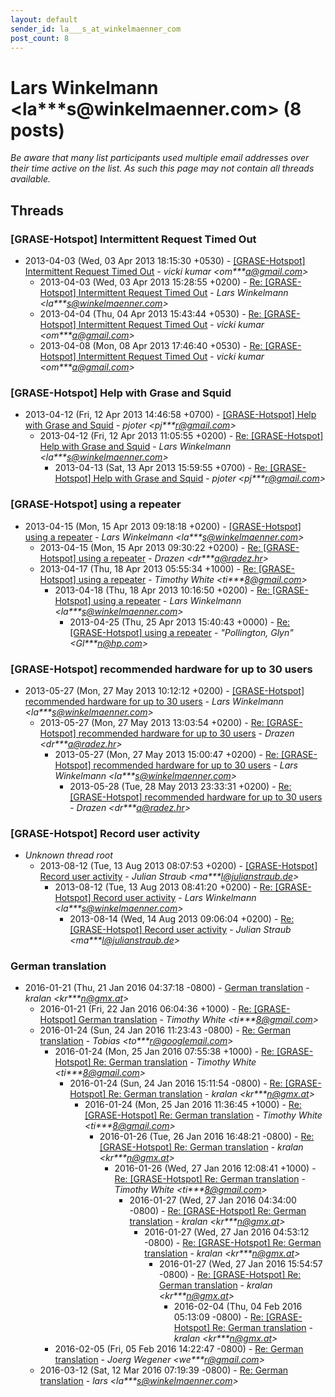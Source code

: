 ```yaml
---
layout: default
sender_id: la___s_at_winkelmaenner_com
post_count: 8
---
```


# Lars Winkelmann <la***s<span>@</span>winkelmaenner.com> (8 posts)

_Be aware that many list participants used multiple email addresses over their time active on the list. As such this page may not contain all threads available._

## Threads

### [GRASE-Hotspot] Intermittent Request Timed Out
+ 2013-04-03 (Wed, 03 Apr 2013 18:15:30 +0530) - [[GRASE-Hotspot] Intermittent Request Timed Out](/archive/2013/04/2adad3da73b5bfac56add0fc9b1578f0159bb0784f83f17cc730947eeac97d11) - _vicki kumar \<om***a@gmail.com\>_
  + 2013-04-03 (Wed, 03 Apr 2013 15:28:55 +0200) - [Re: [GRASE-Hotspot] Intermittent Request Timed Out](/archive/2013/04/43e73c09b94a344e7d57b168b9985530a2ad13eb8643a1c5477a61706be40c90) - _Lars Winkelmann \<la***s@winkelmaenner.com\>_
  + 2013-04-04 (Thu, 04 Apr 2013 15:43:44 +0530) - [Re: [GRASE-Hotspot] Intermittent Request Timed Out](/archive/2013/04/542ba0796bc817c608cfa6308bdf6ee0f94bd4962cbf5135b4c8b1a37e709f73) - _vicki kumar \<om***a@gmail.com\>_
  + 2013-04-08 (Mon, 08 Apr 2013 17:46:40 +0530) - [Re: [GRASE-Hotspot] Intermittent Request Timed Out](/archive/2013/04/53bcb41d7eeb9f3847ecf13dbc9a7bb5a22e933f24c98a746adbcf1da171d546) - _vicki kumar \<om***a@gmail.com\>_

### [GRASE-Hotspot] Help with Grase and Squid
+ 2013-04-12 (Fri, 12 Apr 2013 14:46:58 +0700) - [[GRASE-Hotspot] Help with Grase and Squid](/archive/2013/04/7cbc900a91746526630210b31ee0bf2fe40bb12e2740e650f9b768ee7e714266) - _pjoter \<pj***r@gmail.com\>_
  + 2013-04-12 (Fri, 12 Apr 2013 11:05:55 +0200) - [Re: [GRASE-Hotspot] Help with Grase and Squid](/archive/2013/04/8c479b3c0aff056e86e640d02811a1ad82e744e821c6a8b48589235559d49fdd) - _Lars Winkelmann \<la***s@winkelmaenner.com\>_
    + 2013-04-13 (Sat, 13 Apr 2013 15:59:55 +0700) - [Re: [GRASE-Hotspot] Help with Grase and Squid](/archive/2013/04/306c5af8b4d8c1593600cb19d4133c36ef3fc593adbb8f5fbcd0643e023a0e73) - _pjoter \<pj***r@gmail.com\>_

### [GRASE-Hotspot] using a repeater
+ 2013-04-15 (Mon, 15 Apr 2013 09:18:18 +0200) - [[GRASE-Hotspot] using a repeater](/archive/2013/04/184727e550744825202403c1c4b8620cce39e0f27e760493579d9f2d967ec5b7) - _Lars Winkelmann \<la***s@winkelmaenner.com\>_
  + 2013-04-15 (Mon, 15 Apr 2013 09:30:22 +0200) - [Re: [GRASE-Hotspot] using a repeater](/archive/2013/04/63ee6001bebb8b7ccf27bedde1a03b7ec02590434a3acaae11ab25e2c0ed4ac2) - _Drazen \<dr***a@radez.hr\>_
  + 2013-04-17 (Thu, 18 Apr 2013 05:55:34 +1000) - [Re: [GRASE-Hotspot] using a repeater](/archive/2013/04/e6ea03443e53c003a767c4f8141bd7d7510714be419764fe772b01db7fd8e612) - _Timothy White \<ti***8@gmail.com\>_
    + 2013-04-18 (Thu, 18 Apr 2013 10:16:50 +0200) - [Re: [GRASE-Hotspot] using a repeater](/archive/2013/04/e01b8587560e7398c43f892ae176972ff4e94ee398a645a63e478b4b7a89a4fc) - _Lars Winkelmann \<la***s@winkelmaenner.com\>_
      + 2013-04-25 (Thu, 25 Apr 2013 15:40:43 +0000) - [Re: [GRASE-Hotspot] using a repeater](/archive/2013/04/a02fc3e93669a53d86a11f27515dd21909f8154bdaea8f17c691f336d809d9c8) - _"Pollington, Glyn" \<Gl***n@hp.com\>_

### [GRASE-Hotspot] recommended hardware for up to 30 users
+ 2013-05-27 (Mon, 27 May 2013 10:12:12 +0200) - [[GRASE-Hotspot] recommended hardware for up to 30 users](/archive/2013/05/1327fde664241b4ab5c75ceedc822b962967ff7a9702a68e1fbe15a025b0554c) - _Lars Winkelmann \<la***s@winkelmaenner.com\>_
  + 2013-05-27 (Mon, 27 May 2013 13:03:54 +0200) - [Re: [GRASE-Hotspot] recommended hardware for up to 30 users](/archive/2013/05/da4bf32bcf591be521ed0039c53c4a7310dcf5d0c10fa6ebc10a3e248c5456fa) - _Drazen \<dr***a@radez.hr\>_
    + 2013-05-27 (Mon, 27 May 2013 15:00:47 +0200) - [Re: [GRASE-Hotspot] recommended hardware for up to 30 users](/archive/2013/05/789cdfc8acd3d480d201b8cd4e4734169a52db4ae353ab11ca9e42771227f9db) - _Lars Winkelmann \<la***s@winkelmaenner.com\>_
      + 2013-05-28 (Tue, 28 May 2013 23:33:31 +0200) - [Re: [GRASE-Hotspot] recommended hardware for up to 30 users](/archive/2013/05/2a33248f066fe1db61bb2813f1eabd441e138e7f74f92e7cb718f842445fef2f) - _Drazen \<dr***a@radez.hr\>_

### [GRASE-Hotspot] Record user activity
+ _Unknown thread root_
  + 2013-08-12 (Tue, 13 Aug 2013 08:07:53 +0200) - [[GRASE-Hotspot] Record user activity](/archive/2013/08/5931fd78c24c8254d1305862f4e218d38d576f2bb972188600e30bc8fa670bcb) - _Julian Straub \<ma***l@julianstraub.de\>_
    + 2013-08-12 (Tue, 13 Aug 2013 08:41:20 +0200) - [Re: [GRASE-Hotspot] Record user activity](/archive/2013/08/62fda58bd0cdb0d8c1799a9cc174372e35fc2725c18b0316cd252c584fee3484) - _Lars Winkelmann \<la***s@winkelmaenner.com\>_
      + 2013-08-14 (Wed, 14 Aug 2013 09:06:04 +0200) - [Re: [GRASE-Hotspot] Record user activity](/archive/2013/08/028a34b44cf081c526f95dcbb5c35925843b7797d2c7a3b6b3ca196c387c3cc2) - _Julian Straub \<ma***l@julianstraub.de\>_

### German translation
+ 2016-01-21 (Thu, 21 Jan 2016 04:37:18 -0800) - [German translation](/archive/2016/01/8d676162a55a65821346b80c91829e92835b2e1a6d6062f8ce2784df85aa0eb2) - _kralan \<kr***n@gmx.at\>_
  + 2016-01-21 (Fri, 22 Jan 2016 06:04:36 +1000) - [Re: [GRASE-Hotspot] German translation](/archive/2016/01/ad3eaaa5e70d6175deb695b2129f3094fcd4a463cafdc8388a2df1e12acc4ac5) - _Timothy White \<ti***8@gmail.com\>_
  + 2016-01-24 (Sun, 24 Jan 2016 11:23:43 -0800) - [Re: German translation](/archive/2016/01/c512cf1f61bf9778b2d5c8bba225ab79930ce47995814259e1d1f43941702129) - _Tobias \<to***r@googlemail.com\>_
    + 2016-01-24 (Mon, 25 Jan 2016 07:55:38 +1000) - [Re: [GRASE-Hotspot] Re: German translation](/archive/2016/01/a59679cbb7686a92a3c738b676a10239e6a2c3984954db504df118742932386d) - _Timothy White \<ti***8@gmail.com\>_
      + 2016-01-24 (Sun, 24 Jan 2016 15:11:54 -0800) - [Re: [GRASE-Hotspot] Re: German translation](/archive/2016/01/95917fe1933dc47362685b22d3ad2e26ee92bfcfc86d995e1bf30e9ffc590473) - _kralan \<kr***n@gmx.at\>_
        + 2016-01-24 (Mon, 25 Jan 2016 11:36:45 +1000) - [Re: [GRASE-Hotspot] Re: German translation](/archive/2016/01/4649a22ebff300bfaa42b496eb844d6bf61e6418ec1fd3032fbeb0e07bfd6e19) - _Timothy White \<ti***8@gmail.com\>_
          + 2016-01-26 (Tue, 26 Jan 2016 16:48:21 -0800) - [Re: [GRASE-Hotspot] Re: German translation](/archive/2016/01/1dded533f2f8d8572c22c7b6483aa08f5fc2b6afcff207512941a20daf54678c) - _kralan \<kr***n@gmx.at\>_
            + 2016-01-26 (Wed, 27 Jan 2016 12:08:41 +1000) - [Re: [GRASE-Hotspot] Re: German translation](/archive/2016/01/c93ceac94c30dea255d5671a62ddd5a62d2ec68f3c73f23255ef6229f053fe6c) - _Timothy White \<ti***8@gmail.com\>_
              + 2016-01-27 (Wed, 27 Jan 2016 04:34:00 -0800) - [Re: [GRASE-Hotspot] Re: German translation](/archive/2016/01/261be3a0119363c3ba767ecc9093a46f663ebf143d20c7c3723adee0d9f5956a) - _kralan \<kr***n@gmx.at\>_
                + 2016-01-27 (Wed, 27 Jan 2016 04:53:12 -0800) - [Re: [GRASE-Hotspot] Re: German translation](/archive/2016/01/caa3f3deecb622c6e1f5d41769e19bfc43eebf14f2b8492f4b6051d8c0fde8fb) - _kralan \<kr***n@gmx.at\>_
                  + 2016-01-27 (Wed, 27 Jan 2016 15:54:57 -0800) - [Re: [GRASE-Hotspot] Re: German translation](/archive/2016/01/0458cce69ebda380498e327c0c237f716ea7904b7fcada123e02ac248f4f6b29) - _kralan \<kr***n@gmx.at\>_
                    + 2016-02-04 (Thu, 04 Feb 2016 05:13:09 -0800) - [Re: [GRASE-Hotspot] Re: German translation](/archive/2016/02/074ef2bddbeb685046c21d7a6f2096a05032a01d757ae72ed5867ea1806bed95) - _kralan \<kr***n@gmx.at\>_
    + 2016-02-05 (Fri, 05 Feb 2016 14:22:47 -0800) - [Re: German translation](/archive/2016/02/db0749c83c876fcdb9e29a349a396e603a827bcac8757b43f143a1b1195e573c) - _Joerg Wegener \<we***r@gmail.com\>_
  + 2016-03-12 (Sat, 12 Mar 2016 07:19:39 -0800) - [Re: German translation](/archive/2016/03/8deab266190d652f3cbba8f0a545b50cb0a0ffdaa32002aed4ae46b162ceb23d) - _lars \<la***s@winkelmaenner.com\>_

